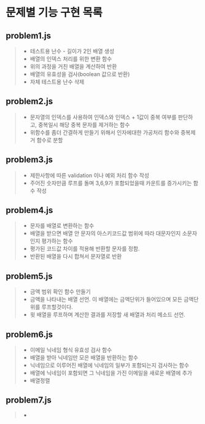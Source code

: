 # 문제별 기능 구현 목록

## problem1.js

> - 테스트용 난수 - 길이가 2인 배열 생성
> - 배열의 인덱스 처리를 위한 변환 함수
> - 위의 과정을 거친 배열을 계산하여 반환
> - 배열의 유효성을 검사(boolean 값으로 반환)
> - 자체 테스트용 난수 삭제

## problem2.js

> - 문자열의 인덱스를 사용하여 인덱스와 인덱스 + 1값이 중복 여부를 판단하고, 중복일시 해당 중복 문자를 제거하는 함수
> - 위함수를 좀더 간결하게 만들기 위해서 인자에대한 가공처리 함수와 중복제거 함수로 분할

## problem3.js

> - 제한사항에 따른 validation 이나 예외 처리 함수 작성
> - 주어진 숫자만큼 루프를 돌며 3,6,9가 포함되었을때 카운트를 증가시키는 함수 작성

## problem4.js

> - 문자를 배열로 변환하는 함수
> - 배열을 받으면 배열 안 문자의 아스키코드값 범위에 따라 대문자인지 소문자인지 평가하는 함수
> - 평가된 코드값 차이를 적용해 반환할 문자를 정함.
> - 반환된 배열을 다시 합쳐서 문자열로 반환

## problem5.js

> - 금액 범위 확인 함수 만들기
> - 금액을 나타내는 배열 선언. 이 배열에는 금액단위가 들어있으며
>   모든 금액단위를 루프할것이다.
> - 윗 배열을 루프하며 계산한 결과를 저장할 새 배열과 처리 메소드 선언.

## problem6.js

> - 이메일 닉네임 형식 유효성 검사 함수
> - 배열을 받아 닉네임만 모은 배열을 반환하는 함수
> - 닉네임으로 이루어진 배열에 닉네임의 일부가 포함되는지 검사하는 함수
> - 배열에 닉네임이 포함되면 그 닉네임을 가진 이메일을 새로운 배열에 추가
> - 배열정렬

## problem7.js

> -
